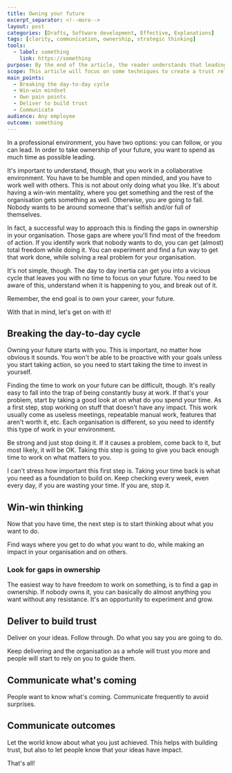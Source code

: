 ```yaml
---
title: Owning your future
excerpt_separator: <!--more-->
layout: post
categories: [Drafts, Software development, Effective, Explanations]
tags: [clarity, communication, ownership, strategic thinking]
tools:
  - label: something
    link: https://something
purpose: By the end of the article, the reader understands that leading is a proactive way to work on the things they enjoy, as opposed to following orders, which they don't have full control over and can cause them to work on things they don't like.
scope: This article will focus on some techniques to create a trust relationship with the organisation in order to be successful on your leading initiatives.
main_points:
  - Breaking the day-to-day cycle
  - Win-win mindset
  - Own pain points
  - Deliver to build trust
  - Communicate
audience: Any employee
outcome: something
---
```


In a professional environment, you have two options: you can follow, or you can lead. In order to take ownership of your future, you want to spend as much time as possible leading.

It's important to understand, though, that you work in a collaborative environment. You have to be humble and open minded, and you have to work well with others. This is not about only doing what you like. It's about having a win-win mentality, where you get something and the rest of the organisation gets something as well. Otherwise, you are going to fail. Nobody wants to be around someone that's selfish and/or full of themselves.

In fact, a successful way to approach this is finding the gaps in ownership in your organisation. Those gaps are where you'll find most of the freedom of action. If you identify work that nobody wants to do, you can get (almost) total freedom while doing it. You can experiment and find a fun way to get that work done, while solving a real problem for your organisation.

It's not simple, though. The day to day inertia can get you into a vicious cycle that leaves you with no time to focus on your future. You need to be aware of this, understand when it is happening to you, and break out of it.

Remember, the end goal is to own your career, your future.

With that in mind, let's get on with it!

<!--more-->

## Breaking the day-to-day cycle

Owning your future starts with you. This is important, no matter how obvious it sounds. You won't be able to be proactive with your goals unless you start taking action, so you need to start taking the time to invest in yourself.

Finding the time to work on your future can be difficult, though. It's really easy to fall into the trap of being constantly busy at work. If that's your problem, start by taking a good look at on what do you spend your time. As a first step, stop working on stuff that doesn't have any impact. This work usually come as useless meetings, repeatable manual work, features that aren't worth it, etc. Each organisation is different, so you need to identify this type of work in your environment.

Be strong and just stop doing it. If it causes a problem, come back to it, but most likely, it will be OK. Taking this step is going to give you back enough time to work on what matters to you.

I can't stress how important this first step is. Taking your time back is what you need as a foundation to build on. Keep checking every week, even every day, if you are wasting your time. If you are, stop it.

## Win-win thinking

Now that you have time, the next step is to start thinking about what you want to do.

Find ways where you get to do what you want to do, while making an impact in your organisation and on others.

### Look for gaps in ownership

The easiest way to have freedom to work on something, is to find a gap in ownership. If nobody owns it, you can basically do almost anything you want without any resistance. It's an opportunity to experiment and grow.

## Deliver to build trust

Deliver on your ideas. Follow through. Do what you say you are going to do.

Keep delivering and the organisation as a whole will trust you more and people will start to rely on you to guide them.

## Communicate what's coming

People want to know what's coming. Communicate frequently to avoid surprises.

## Communicate outcomes

Let the world know about what you just achieved. This helps with building trust, but also to let people know that your ideas have impact.

That's all!
